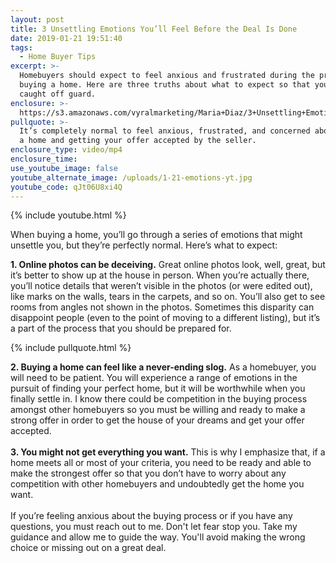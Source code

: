 ```yaml
---
layout: post
title: 3 Unsettling Emotions You’ll Feel Before the Deal Is Done
date: 2019-01-21 19:51:40
tags:
  - Home Buyer Tips
excerpt: >-
  Homebuyers should expect to feel anxious and frustrated during the process of
  buying a home. Here are three truths about what to expect so that you’re not
  caught off guard.
enclosure: >-
  https://s3.amazonaws.com/vyralmarketing/Maria+Diaz/3+Unsettling+Emotions+Youll+Feel+Before+the+Deal+Is+Done.mp4
pullquote: >-
  It’s completely normal to feel anxious, frustrated, and concerned about buying
  a home and getting your offer accepted by the seller.
enclosure_type: video/mp4
enclosure_time:
use_youtube_image: false
youtube_alternate_image: /uploads/1-21-emotions-yt.jpg
youtube_code: qJt06U8xi4Q
---
```


{% include youtube.html %}

When buying a home, you’ll go through a series of emotions that might unsettle you, but they’re perfectly normal. Here’s what to expect:

**1. Online photos can be deceiving.** Great online photos look, well, great, but it’s better to show up at the house in person. When you’re actually there, you’ll notice details that weren’t visible in the photos (or were edited out), like marks on the walls, tears in the carpets, and so on. You’ll also get to see rooms from angles not shown in the photos. Sometimes this disparity can disappoint people (even to the point of moving to a different listing), but it’s a part of the process that you should be prepared for.

{% include pullquote.html %}

**2. Buying a home can feel like a never-ending slog.** As a homebuyer, you will need to be patient. You will experience a range of emotions in the pursuit of finding your perfect home, but it will be worthwhile when you finally settle in. I know there could be competition in the buying process amongst other homebuyers so you must be willing and ready to make a strong offer in order to get the house of your dreams and get your offer accepted.<br><br>**3. You might not get everything you want.** This is why I emphasize that, if a home meets all or most of your criteria, you need to be ready and able to make the strongest offer so that you don’t have to worry about any competition with other homebuyers and undoubtedly get the home you want.&nbsp;<br><br>If you’re feeling anxious about the buying process or if you have any questions, you must reach out to me. Don't let fear stop you. Take my guidance and allow me to guide the way. You'll avoid making the wrong choice or missing out on a great deal.

&nbsp;